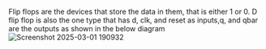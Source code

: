 Flip flops are the devices that store the data in them, that is either 1 or 0.
D flip flop is also the one type that has d, clk, and reset as inputs,q, and qbar are the outputs as shown in the below diagram
![Screenshot 2025-03-01 190932](https://github.com/user-attachments/assets/baa55f27-ed76-4cf3-b01d-31444126d7ec)
